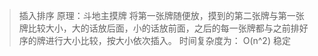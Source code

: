 > 插入排序
> 原理：斗地主摸牌
> 将第一张牌随便放，摸到的第二张牌与第一张牌比较大小，大的话放后面，小的话放前面，之后的每一张牌都与之前排好序的牌进行大小比较，按大小依次插入。
> 时间复杂度为： O(n^2)  稳定